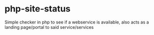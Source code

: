 # php-site-status
Simple checker in php to see if a webservice is available, also acts as a landing page/portal to said service/services
